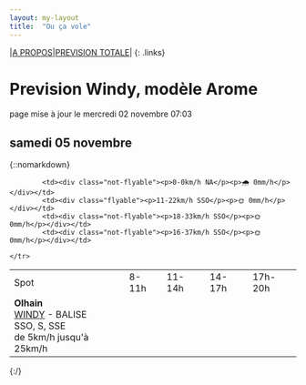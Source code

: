 ```yaml
---
layout: my-layout
title:  "Ou ça vole"
---
```


|[A PROPOS](about)|[PREVISION TOTALE](all)|
{: .links}

# Prevision Windy, modèle Arome
page mise à jour le mercredi 02 novembre 07:03



## samedi 05 novembre

{::nomarkdown}
<table>
  <tbody>
    <tr>
      <td>Spot</td>
      <td>8-11h</td>
      <td>11-14h</td>
      <td>14-17h</td>
      <td>17h-20h</td>
    </tr>
<tr>
        <td><strong>Olhain</strong>  <br><a href="https://windy.com/50.434/2.586?50.031,2.587,8,m:e3eagft">WINDY</a> - <span class="no-balise"> BALISE </span><br> <span class="vent-favorable">SSO, S, SSE</span><br><span class="force-vent">de 5km/h jusqu'à 25km/h</span> </td>
        
            <td><div class="not-flyable"><p>0-0km/h NA</p><p>🌧️ 0mm/h</p></div></td>
            <td><div class="flyable"><p>11-22km/h SSO</p><p>🌞 0mm/h</p></div></td> 
            <td><div class="not-flyable"><p>18-33km/h SSO</p><p>🌞 0mm/h</p></div></td> 
            <td><div class="not-flyable"><p>16-37km/h SSO</p><p>🌞 0mm/h</p></div></td> 
        
    </tr>

</tbody>
</table>
{:/}
